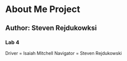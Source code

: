 # About Me Project

## Author: Steven Rejdukowksi

### Lab 4

Driver = Isaiah Mitchell
Navigator = Steven Rejdukowski
